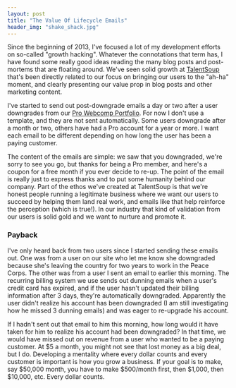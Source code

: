 ```yaml
---
layout: post
title: "The Value Of Lifecycle Emails"
header_img: "shake_shack.jpg"
---
```

<p>Since the beginning of 2013, I've focused a lot of my development efforts on so-called "growth hacking".  Whatever the connotations that term has, I have found some really good ideas reading the many blog posts and post-mortems that are floating around.  We've seen solid growth at <a href="https://talentsoup.com">TalentSoup</a> that's been directly related to our focus on bringing our users to the "ah-ha" moment, and clearly presenting our value prop in blog posts and other marketing content.</p>

<p>I've started to send out post-downgrade emails a day or two after a user downgrades from our <a href="https://talentsoup.com/talent_home#pricing-fee-example">Pro Webcomp Portfolio</a>.  For now I don't use a template, and they are not sent automatically.  Some users downgrade after a month or two, others have had a Pro account for a year or more.  I want each email to be different depending on how long the user has been a paying customer.</p>

<p>The content of the emails are simple: we saw that you downgraded, we're sorry to see you go, but thanks for being a Pro member, and here's a coupon for a free month if you ever decide to re-up.  The point of the email is really just to express thanks and to put some humanity behind our company.  Part of the ethos we've created at TalentSoup is that we're honest people running a legitimate business where we want our users to succeed by helping them land real work, and emails like that help reinforce the perception (which is true!).  In our industry that kind of validation from our users is solid gold and we want to nurture and promote it.</p>

<h3>Payback</h3>
<p>I've only heard back from two users since I started sending these emails out.  One was from a user on our site who let me know she downgraded because she's leaving the country for two years to work in the Peace Corps.  The other was from a user I sent an email to earlier this morning.  The recurring billing system we use sends out dunning emails when a user's credit card has expired, and if the user hasn't updated their billing information after 3 days, they're automatically downgraded. Apparently the user didn't realize his account has been downgraded (I am still investigating how he missed 3 dunning emails) and was eager to re-upgrade his account.</p>

<p>If I hadn't sent out that email to him this morning, how long would it have taken for him to realize his account had been downgraded?  In that time, we would have missed out on revenue from a user who wanted to be a paying customer.  At $5 a month, you might not see that lost money as a big deal, but I do.  Developing a mentality where every dollar counts and every customer is important is how you grow a business.  If your goal is to make, say $50,000 month, you have to make $500/month first, then $1,000, then $10,000, etc. Every dollar counts.</p>
